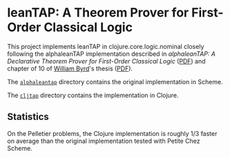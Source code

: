 leanTAP: A Theorem Prover for First-Order Classical Logic
=========================================================

This project implements leanTAP in clojure.core.logic.nominal closely
following the alphaleanTAP implementation described in
_alphaleanTAP: A Declarative Theorem Prover for First-Order Classical Logic_
([PDF](http://www.cs.indiana.edu/~webyrd/alphaleantap/alphatap.pdf))
and chapter of 10 of
[William Byrd](http://www.cs.indiana.edu/~webyrd/)'s thesis
([PDF](http://gradworks.umi.com/3380156.pdf)).

The
[`alphaleantap`](https://github.com/namin/leantap/tree/master/alphaleantap)
directory contains the original implementation in Scheme.

The [`cljtap`](https://github.com/namin/leantap/tree/master/alphaleantap)
directory contains the implementation in Clojure.

Statistics
-----------------------------------

On the Pelletier problems, the Clojure implementation is roughly 1/3
faster on average than the original implementation tested with Petite
Chez Scheme.

<script type="text/javascript" src="//ajax.googleapis.com/ajax/static/modules/gviz/1.0/chart.js"> {"dataSourceUrl":"//docs.google.com/spreadsheet/tq?key=0Aq6lPvMWlyvwdGRtbDRYZGpmcXI1OG9RM2swNWxyc1E&transpose=0&headers=1&range=A1%3AC47&gid=0&pub=1","options":{"titleTextStyle":{"bold":true,"color":"#000","fontSize":16},"vAxes":[{"title":null,"useFormatFromData":true,"minValue":null,"viewWindow":{"min":null,"max":null},"maxValue":null},{"useFormatFromData":true,"minValue":null,"viewWindow":{"min":null,"max":null},"maxValue":null}],"title":"All Pelletier Problems","booleanRole":"certainty","animation":{"duration":0},"legend":"right","useFirstColumnAsDomain":true,"hAxis":{"useFormatFromData":true,"minValue":null,"viewWindowMode":null,"viewWindow":null,"maxValue":null},"isStacked":false,"tooltip":{},"width":1237,"height":426},"state":{},"view":{"columns":[{"calc":"stringify","type":"string","sourceColumn":0},1,2]},"chartType":"ColumnChart","chartName":"Chart 1"} </script>

